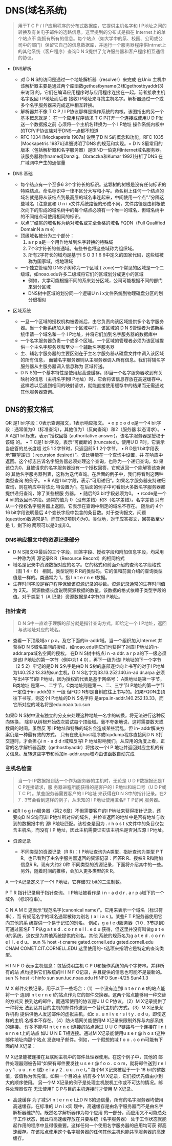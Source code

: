 # DNS(域名系统)
> 用于T C P / I P应用程序的分布式数据库，它提供主机名字和 I P地址之间的转换及有关电子邮件的选路信息。这里提到的分布式是指在 Internet上的单个站点不
能拥有所有的信息。每个站点（如大学中的系、校园、公司或公司中的部门）保留它自己的信息数据库，并运行一个服务器程序供Intrnet上的其他系统（客户程序）查询D N S提供了允许服务器和客户程序相互通信的协议。
 
* DNS解析
  *  对 D N S的访问是通过一个地址解析器（resolver）来完成 在Unix
主机中该解析器主要是通过两个库函数gethostbyname(3)和gethostbyaddr(3)来访问
的，它们在编译应用程序时与应用程序连接在一起。前者接收主机名字返回 I P地址而后者
接收I P地址来寻找主机名字。解析器通过一个或多个名字服务器来完成这种相互转换。
  * 解析器并不像 T C P / I P协议那样是操作系统的内核。该图指出的另一个基本概念就是：
  在一个应用程序请求 T C P打开一个连接或使用U D P发送一个数据报之前
  心须将一个主机名转换为一个 I P地址 操作系统内核中的TCP/IP协议族对于DNS一点都不知道
  * RFC 1034 [Mockapetris 1987a] 说明了D N S的概念和功能，RFC 1035 [Mockapetris 1987b]详细说明了DNS 的规范和实现。=
  D N S最常用的版本（包括解析器和名字服务器）是BIND—伯克利Internet域名服务器。
  该服务器称作named[Danzig、Obraczka和Kumar 1992]分析了DNS 在广域网中产生的通信量

* DNS 基础
  * 每个结点有一个至多6 3个字符长的标识。这颗树的树根是没有任何标识的特殊结点。命名标识中一律不区分大写和小写。命名树上任何一个结点的域名就是将从该结点到最高层的域名串连起来，中间使用一个点“.”分隔这些域名（注意这和 U n i x文件系统路径的形成不同，文件路径是由树根依次向下的形成的域名树中的每个结点必须有一个唯一的域名，但域名树中的不同结点可使用相同的标识。
  * 以点“.”结尾的域名称为绝对域名或完全合格的域名 FQDN（Full Qualified DomainN a m e）
  * 顶级域名被分为三个部分：
    1. a r p a是一个用作地址到名字转换的特殊域
    2. 7个3字符长的普通域。有些书也将这些域称为组织域。
    3. 所有2字符长的域均是基于I S O 3 1 6 6中定义的国家代码，这些域被称为国家域，或地理域
  * 一个独立管理的 DNS子树称为一个区域 ( zone)一个常见的区域是一个二级域，如noao.edu许多二级域将它们的区域划分成更小的区域
    * 例如，大学可能根据不同的系来划分区域，公司可能根据不同的部门来划分区域
    * DNS树中区域的划分同一个逻辑U n i x文件系统到物理磁盘分区的划分很相似

* 区域系统
  * 一旦一个区域的授权机构被委派后，由它负责向该区域提供多个名字服务器。当一个新系统加入到一个区域中时，该区域的 D N S管理者为该新系统申请一个域名和一个 I P地址，并将它们加到名字服务器的数据库中
  * 一个名字服务器负责一个或多个区域。一个区域的管理者必须为该区域提供一个主名字服务器和至少一个辅助名字服务器
  * 主、辅名字服务器的主要区别在于主名字服务器从磁盘文件中调入该区域的所有信息，
而辅名字服务器则从主服务器调入所有信息。我们将辅名字服务器从主服务器调入信息称为
区域传送。
  * D N S的一个基本特性是使用超高速缓存。即当一个名字服务器收到有关映射的信息（主机名字到I P地址）时，它会将该信息存放在高速缓存中。这样若以后遇到相同的映射请求，就能直接使用缓存中的结果而无需通过其他服务器查询。
  
## DNS的报文格式
 QR 是1 bit字段：0表示查询报文，1表示响应报文。
• o p c o d e是一个4 bit字段：通常值为0（标准查询），其他值为1（反向查询）和2（服务器
状态请求）。
• A A是1 bit标志，表示“授权回答 (authoritative answer)。该名字服务器是授权于该域
的。
• T C是1 bit字段，表示“可截断的 (truncated)。使用U D P时，它表示当应答的总长度超
过5 1 2字节时，只返回前5 1 2个字节。
• R D是1 bit字段表示“期望递归（ recursion desired）”。该比特能在一个查询中设置，并
在响应中返回。这个标志告诉名字服务器必须处理这个查询，也称为一个递归查询。如
果该位为0，且被请求的名字服务器没有一个授权回答，它就返回一个能解答该查询的
其他名字服务器列表，这称为迭代查询。在后面的例子中，我们将看到这两种类型查询
的例子。
• R A是1 bit字段，表示“可用递归”。如果名字服务器支持递归查询，则在响应中将该比
特设置为1。在后面的例子中可看到大多数名字服务器都提供递归查询，除了某些根服
务器。
• 随后的3 bit字段必须为0。
• rcode是一个4 bit的返回码字段。通常的值为 0（没有差错）和3（名字差错）。名字差错
只有从一个授权名字服务器上返回，它表示在查询中制定的域名不存在。
随后的 4个16 bit字段说明最后 4个变长字段中包含的条目数。对于查询报文，问题
(question)数通常是1，而其他3项则均为0。类似地，对于应答报文，回答数至少是 1，剩下的
两项可以是0或非0。

### DNS响应报文中的资源记录部分
* D N S报文中最后的三个字段，回答字段、授权字段和附加信息字段，均采用一种称为资
源记录R R（Resource Record）的相同格式
* 域名是记录中资源数据对应的名字。它的格式和前面介绍的查询名字段格式（图 1 4 - 6）
相同。类型说明 R R的类型码。它的值和前面介绍的查询类型值是一样的。类通常为 1，指
I n t e r n e t数据。
* 生存时间字段是客户程序保留该资源记录的秒数。资源记录通常的生存时间值为 2天。
资源数据长度说明资源数据的数量。该数据的格式依赖于类型字段的值。对于类型 1（A
记录）资源数据是4字节的I P地址。

### 指针查询
> D N S中一直难于理解的部分就是指针查询方式，即给定一个 I P地址，返回与该地址对应的域名。

* 查看一下顶级域a r p a，及它下面的in-addr域。当一个组织加入Internet
并获得D N S域名空间的授权，如noao.edu则它们也获得了对应I P地址的in-addr.arpa域名空间的授权。
在D N S树中结点i n -a ddr. a r p a的下一级必须是该I P地址的第一字节（例中为1 4 0），再下一级为该I P地址的下一个字节（2 5 2）牢记的是D N S名字是由D N S树的底部逐步向上书写的对于I P地址为140.252.13.33的sun主机，D N S名字为33.13.252.140.in-ad dr.arpa
必须写出4字节的I P地址，因为授权的代表是基于网络号： A类地址是第一字节，B类地址
是第一、二字节，C类地址则是第一、二、三字节I P地址的第一字节一定位于in-addr的下
一级 但FQD N却是自树底往上书写的。如果FQDN由顶往下书写，则这个I P地址的D N S名字将
是arpa.in-addr.140.252.13.33，而它所对应的域名将是edu.noao.tuc.sun

如果D N S树中没有独立的分支来处理这种地址—名字的转换，将无法进行这种反向转换，
除非从树根开始依次尝试每个顶级域。毫不夸张地说，这将需要数天或数周的时间。虽然反
写I P地址和特殊的域名会造成某些混乱，但 in- addr解决方案仍是一种最有效的方式。
只有在使用host程序或tcpdump程序直接同D N S打交道时，才会担心i n - a d d r域和反写I P
地址影响我们。从应用的角度上看，正常的名字解析器函数（gethostbyaddr）将接收一个I P
地址并返回对应主机的有关信息。反转这些字节和添加in-addr.arpa域均由该函数自动完成

### 主机名检查
> 当一个I P数据报到达一个作为服务器的主机时，无论是 U D P数据报还是T C P连接请求，服
务器进程所能获得的是客户的 I P地址和端口号（U D P或T C P）。某些服务器需要客户的 I P地址
来获得在D N S中的指针记录。在2 7 . 3节会看到这样的例子，从未知的 I P地址使用匿名F T P访问
服务器。

* 如R l o g i n服务器（第2 6章）不但需要客户的I P地址来获得指针记录，还
要向D N S询问该I P地址所对应的域名，并检查返回的地址中是否有地址与收到的数据报中的
源I P地址匹配。该检查是因为 . r h o s t s文件中的条目仅包含主机名，而没有 I P
地址，因此主机需要证实该主机名是否对应源 I P地址。

* 资源记录
  * 不同类型的资源记录（R R）：I P地址查询为A类型，指针查询为类型
P T R。也已看到了由名字服务器返回的资源记录：回答R R、授权R R和附加信息R R。现有大约2 0种
不同类型的资源记录，下面将介绍其中的一些。另外，随着时间的推移，会加入更多类型的R R。

A 一个A记录定义了一个I P地址，它存储32 bit的二进制数。

P T R 指针记录用于指针查询。 I P地址被看作是 i n - a d d r . a r p a域下的一个域名
（标识符串）。

C N A M E 这表示“规范名字(canonical name)”。它用来表示一个域名（标识符串），而
有规范名字的域名通常被称为别名 ( a l i a s )。某些F T P服务器使用它向其他的系
统提供一个易于记忆的别名。
例如，g a t e d服务器（1 0 . 3节提到）可通过匿名F T P从g a t e d . c o r n e l l . e d u
获得，但这里并没有叫做g a t e d的系统，这仅是为其他系统提供的别名。其他
系统的规范名为g a t e d . c o r n e l l . e d u。
sun % host -t cname gated.cornell.edu
gated.cornell.edu CNAM COMET.CIT.CORNELL.EDU
这里使用的- t选项来指明它是特定的查询类型。

H I N F O 表示主机信息：包括说明主机 C P U和操作系统的两个字符串。并非所有的站
点均提供它们系统的H I N F O记录，并且提供的信息也可能不是最新的。
sun % host -t hinfo sun
sun.tuc.noao.edu HINFO Sun-4/25 Sun4.1.3

M X 邮件交换记录，用于以下一些场合：（1）一个没有连到I n t e r n e t的站点能将一个
连到I n t e r n e t的站点作为它的邮件交换器。这两个站点能够用一种交替的方式交
换到达的邮件，而通常使用的协议是U U C P协议。（2）M X记录提供了一种将无
法到达其目的主机的邮件传送到一个替代主机的方式。（3）M X记录允许机构
提供供他人发送邮件的虚拟主机，如c s . u n i v e r s i t y . e d u，即使这样的主机
名根本不存在。（4）防火墙网关能使用M X记录来限制外界与内部系统的连接。
许多不能与I n t e r n e t连接的站点通过 U U C P链路与一个连接在 I n t e r n e t上的站点
如U U N E T相连接。通过M X记录能使用u s e r @ h o s t这种邮件地址向那个站点
发送电子邮件。例如，一个假想的域 f o o . c o m可能有下面的M X记录：

M X记录能被连接在互联网主机中的邮件处理器使用。在这个例子中，其他的
邮件处理器则被告知“如果有邮件要发往 u s e r @ f o o . c o m，就将邮件送到
r e l a y 1 . u u . n e t或r e l a y 2 . u u . n e t。”
每个M X记录被赋于一个 16 bit的整数值，该值称为优先值。如果一个目的主
机有多个M X记录，它们按优先值由小到大的顺序使用。
另一个M X记录的例子是处理主机脱机工作或不可达的情况。邮件处理器仅在
无法使用T C P与目的主机连接时才使用 M X记录。


* 高速缓存
为了减少I n t e r n e t上D N S的通信量，所有的名字服务器均使用高速缓存。在标准的 U n i x实
现中，高速缓存是由名字服务器而不是由名字解析器维护的。既然名字解析器作为每个应用
的一部分，而应用又不可能总处于工作状态，因此将高速缓存放在只要系统（名字服务器）
处于工作状态就能起作用的程序中显得很重要。这样任何一个使用名字服务器的应用均可获
得高速缓存。在该站点使用这个名字服务器的任何其他主机也能共享服务器的高速缓存。
